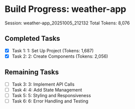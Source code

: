 # Build Progress: weather-app
Session: weather-app_20251005_212132
Total Tokens: 8,076

## Completed Tasks
- [x] Task 1: 1: Set Up Project (Tokens: 1,687)
- [x] Task 2: 2: Create Components (Tokens: 2,056)

## Remaining Tasks
- [ ] Task 3: 3: Implement API Calls
- [ ] Task 4: 4: Add State Management
- [ ] Task 5: 5: Styling and Responsiveness
- [ ] Task 6: 6: Error Handling and Testing
